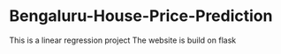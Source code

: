 # Bengaluru-House-Price-Prediction
 This is a linear regression project
 The website is build on flask 
